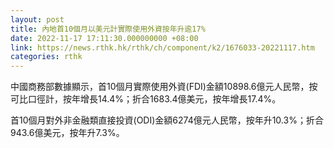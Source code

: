 ```yaml
---
layout: post
title: 內地首10個月以美元計實際使用外資按年升逾17%
date: 2022-11-17 17:11:30.000000000 +08:00
link: https://news.rthk.hk/rthk/ch/component/k2/1676033-20221117.htm
categories: rthk
---
```


中國商務部數據顯示，首10個月實際使用外資(FDI)金額10898.6億元人民幣，按可比口徑計，按年增長14.4%；折合1683.4億美元，按年增長17.4%。

首10個月對外非金融類直接投資(ODI)金額6274億元人民幣，按年升10.3%；折合943.6億美元，按年升7.3%。
